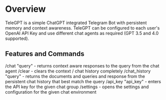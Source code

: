 # Overview
TeleGPT is a simple ChatGPT integrated Telegram Bot with persistent memory and context awareness.
TeleGPT can be configured to each user's OpenAI API Key and use different chat agents as required (GPT 3.5 and 4.0 supported).

## Features and Commands
/chat "query" - returns context aware responses to the query from the chat agent
/clear - clears the context / chat history completely
/chat_history "query" - returns the documents and queries and response from the persistent chat history that best match the query
/api_key "api_key" - enters the API key for the given chat group
/settings - opens the settings and configuration for the given chat environment




